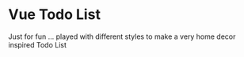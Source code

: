# Vue Todo List

Just for fun ... played with different styles to make a very home decor inspired Todo List